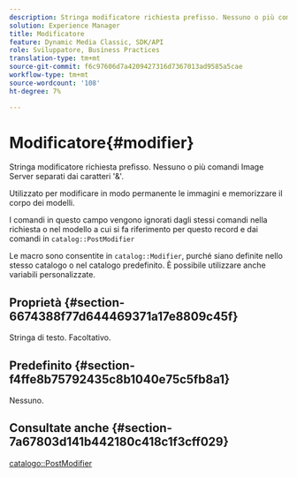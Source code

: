 ```yaml
---
description: Stringa modificatore richiesta prefisso. Nessuno o più comandi Image Server separati dai caratteri '&'.
solution: Experience Manager
title: Modificatore
feature: Dynamic Media Classic, SDK/API
role: Sviluppatore, Business Practices
translation-type: tm+mt
source-git-commit: f6c97606d7a4209427316d7367013ad9585a5cae
workflow-type: tm+mt
source-wordcount: '108'
ht-degree: 7%

---
```



# Modificatore{#modifier}

Stringa modificatore richiesta prefisso. Nessuno o più comandi Image Server separati dai caratteri &#39;&amp;&#39;.

Utilizzato per modificare in modo permanente le immagini e memorizzare il corpo dei modelli.

I comandi in questo campo vengono ignorati dagli stessi comandi nella richiesta o nel modello a cui si fa riferimento per questo record e dai comandi in `catalog::PostModifier`

Le macro sono consentite in `catalog::Modifier`, purché siano definite nello stesso catalogo o nel catalogo predefinito. È possibile utilizzare anche variabili personalizzate.

## Proprietà {#section-6674388f77d644469371a17e8809c45f}

Stringa di testo. Facoltativo.

## Predefinito {#section-f4ffe8b75792435c8b1040e75c5fb8a1}

Nessuno.

## Consultate anche {#section-7a67803d141b442180c418c1f3cff029}

[catalogo::PostModifier](../../../../../../is-api/image-catalog/image-serving-api-ref/c-image-catalog-reference/c-image-svg-data-reference/c-image-data-reference/r-postmodifier-cat.md#reference-4bc3738a812b4e7c8a180e27bfbd770b)
